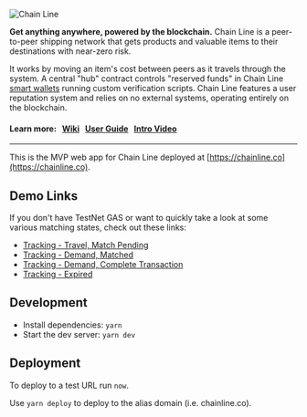 ![Chain Line](http://d.pr/f/Oo2c4f+)

**Get anything anywhere, powered by the blockchain.** Chain Line is a peer-to-peer shipping network that gets products and valuable items to their destinations with near-zero risk.

It works by moving an item's cost between peers as it travels through the system. A central "hub" contract controls "reserved funds" in Chain Line [smart wallets](https://github.com/notatestuser/chainline-contracts-kt/wiki/Smart-Wallet) running custom verification scripts. Chain Line features a user reputation system and relies on no external systems, operating entirely on the blockchain.

#### Learn more:&nbsp;&nbsp; [Wiki](https://github.com/notatestuser/chainline-contracts-kt/wiki) &nbsp; [User Guide](https://github.com/notatestuser/chainline-webapp/wiki/Web-App-User-Guide) &nbsp; [Intro Video](https://f001.backblazeb2.com/file/chainline-assets/explainer.mp4)
---

This is the MVP web app for Chain Line deployed at [https://chainline.co](https://chainline.co).

## Demo Links

If you don't have TestNet GAS or want to quickly take a look at some various matching states, check out these links:

* [Tracking - Travel, Match Pending](https://chainline.co/track/99b20c5a00a25c7e02/Londone2/Tokyoe2)
* [Tracking - Demand, Matched](https://chainline.co/track/7c400e5a004a1f5a01/E2E2/E2E3)
* [Tracking - Demand, Complete Transaction](https://chainline.co/track/d1a1105a80551b5a01/E2E1901/E2E1902)
* [Tracking - Expired](https://chainline.co/track/64d90e5a60cc0f5a02/E2E1601/E2E1602)

## Development
* Install dependencies: `yarn`
* Start the dev server: `yarn dev`

## Deployment
To deploy to a test URL run `now`.

Use `yarn deploy` to deploy to the alias domain (i.e. chainline.co).

